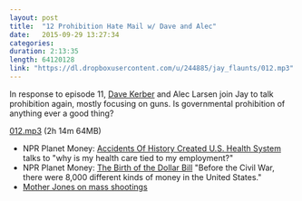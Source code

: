 ```yaml
---
layout: post
title:  "12 Prohibition Hate Mail w/ Dave and Alec"
date:   2015-09-29 13:27:34
categories: 
duration: 2:13:35
length: 64120128
link: "https://dl.dropboxusercontent.com/u/244885/jay_flaunts/012.mp3"
---
```


In response to episode 11, [Dave Kerber](https://twitter.com/davidjkerber)
and Alec Larsen join Jay to talk prohibition again, mostly focusing on guns. 
Is governmental prohibition of anything ever a good thing?

<a href="{{site.dropbox_url}}/010.mp3" target="_blank">012.mp3</a> (2h 14m 64MB) 

* NPR Planet Money: [Accidents Of History Created U.S. Health System](http://www.npr.org/templates/story/story.php?storyId=114045132) talks to "why is my health care tied to my employment?"
* NPR Planet Money: [The Birth of the Dollar Bill](http://www.npr.org/sections/money/2012/12/07/166747693/episode-421-the-birth-of-the-dollar-bill) "Before the Civil War, there were 8,000 different kinds of money in the United States."
* [Mother Jones on mass shootings](http://www.motherjones.com/politics/2012/07/mass-shootings-map)

